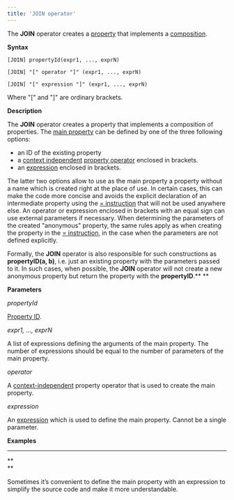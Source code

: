 ```yaml
---
title: 'JOIN operator'
---
```


The **JOIN** operator creates a [property](Properties.md) that implements a [composition](Composition_JOIN_.md).

**Syntax**

    [JOIN] propertyId(expr1, ..., exprN)
     
    [JOIN] "[" operator "]" (expr1, ..., exprN)
     
    [JOIN] "[" expression "]" (expr1, ..., exprN) 

Where "\[" and "\]" are ordinary brackets.

**Description** 

The **JOIN** operator creates a property that implements a composition of properties. The [main property](Composition_JOIN_.md) can be defined by one of the three following options:

-   an ID of the existing property
-   a [context independent](Property-operators_36307155.html#Propertyoperators-contextindependent) [property operator](Property_operators.md) enclosed in brackets.
-   an [expression](Expression.md) enclosed in brackets.

The latter two options allow to use as the main property a property without a name which is created right at the place of use. In certain cases, this can make the code more concise and avoids the explicit declaration of an intermediate property using the [= instruction](Instruction_=.md) that will not be used anywhere else. An operator or expression enclosed in brackets with an equal sign can use external parameters if necessary. When determining the parameters of the created "anonymous" property, the same rules apply as when creating the property in the [= instruction](Instruction_=.md), in the case when the parameters are not defined explicitly.    

Formally, the **JOIN** operator is also responsible for such constructions as **propertyID(a, b)**, i.e. just an existing property with the parameters passed to it. In such cases, when possible, the **JOIN** operator will not create a new anonymous property but return the property with the **propertyID**.** **

**Parameters**

*propertyId*

[Property ID](IDs_1573053.html#IDs-propertyid). 

*expr1, ..., exprN*

A list of expressions defining the arguments of the main property. The number of expressions should be equal to the number of parameters of the main property.

*operator*

A [context-independent](Property_operators.md) property operator that is used to create the main property.

*expression*

An [expression](Expression.md) which is used to define the main property. Cannot be a single parameter.

**Examples**

****


**  
**

Sometimes it’s convenient to define the main property with an expression to simplify the source code and make it more understandable.

